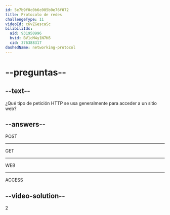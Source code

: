 ```yaml
---
id: 5e7b9f0c0b6c005b0e76f072
title: Protocolo de redes
challengeType: 11
videoId: c6vZGescaSc
bilibiliIds:
  aid: 931950996
  bvid: BV1cM4y1N7K6
  cid: 376388317
dashedName: networking-protocol
---
```


# --preguntas--

## --text--

¿Qué tipo de petición HTTP se usa generalmente para acceder a un sitio web?

## --answers--

POST

---

GET

---

WEB

---

ACCESS

## --video-solution--

2

